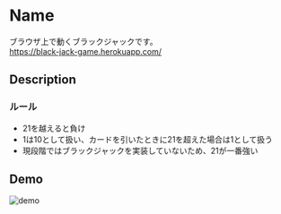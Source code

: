 # Name

ブラウザ上で動くブラックジャックです。<br>
https://black-jack-game.herokuapp.com/

## Description
### ルール
- 21を越えると負け
- 1は10として扱い、カードを引いたときに21を超えた場合は1として扱う
- 現段階ではブラックジャックを実装していないため、21が一番強い

## Demo
![demo](https://github.com/mansei/BlackJack/blob/media/media/blackjack.gif)
